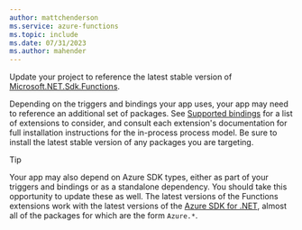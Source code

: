 ```yaml
---
author: mattchenderson
ms.service: azure-functions
ms.topic: include
ms.date: 07/31/2023
ms.author: mahender
---
```


Update your project to reference the latest stable version of [Microsoft.NET.Sdk.Functions](https://www.nuget.org/packages/Microsoft.NET.Sdk.Functions).

Depending on the triggers and bindings your app uses, your app may need to reference an additional set of packages. See [Supported bindings](../articles/azure-functions/functions-triggers-bindings.md#supported-bindings) for a list of extensions to consider, and consult each extension's documentation for full installation instructions for the in-process process model. Be sure to install the latest stable version of any packages you are targeting.

> [!TIP]
> Your app may also depend on Azure SDK types, either as part of your triggers and bindings or as a standalone dependency. You should take this opportunity to update these as well. The latest versions of the Functions extensions work with the latest versions of the [Azure SDK for .NET](/dotnet/azure/sdk/azure-sdk-for-dotnet), almost all of the packages for which are the form `Azure.*`.
